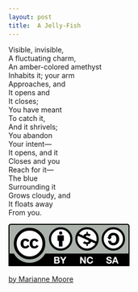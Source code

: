 ```yaml
---
layout: post
title:  A Jelly-Fish
---
```


Visible, invisible,  
A fluctuating charm,  
An amber-colored amethyst  
Inhabits it; your arm  
Approaches, and  
It opens and  
It closes;  
You have meant  
To catch it,  
And it shrivels;  
You abandon  
Your intent—  
It opens, and it  
Closes and you  
Reach for it—  
The blue  
Surrounding it  
Grows cloudy, and  
It floats away  
From you.  

![by-nc-sa](assets/images/by-nc-sa.svg "by-nc-sa liscense")

[by Marianne Moore](https://poets.org/anthology/poems-your-poetry-project-public-domain)
